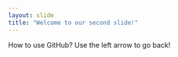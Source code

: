 ```yaml
---
layout: slide
title: "Welcome to our second slide!"
---
```

How to use GitHub?
Use the left arrow to go back!
